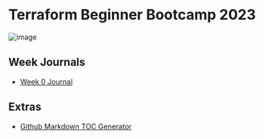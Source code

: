 # Terraform Beginner Bootcamp 2023

![image](https://github.com/svc333/terraform-beginner-bootcamp-2023/assets/36961991/5b28564e-fcf5-415b-92d6-0f79596b4da1)


## Week Journals
 - [Week 0 Journal](journal.week0.md)

## Extras

 - [Github Markdown TOC Generator](https://ecotrust-canada.github.io/markdown-toc/)
